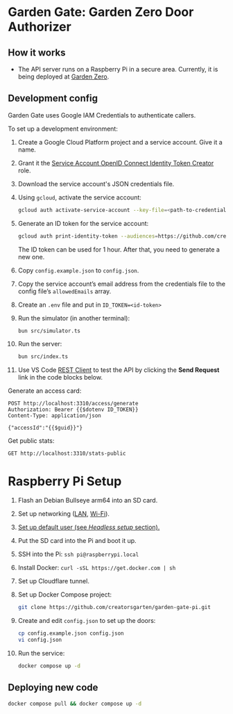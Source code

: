 # Garden Gate: Garden Zero Door Authorizer

## How it works

-   The API server runs on a Raspberry Pi in a secure area. Currently, it is being deployed at [Garden Zero](https://creatorsgarten.org/wiki/GardenZero).

## Development config

Garden Gate uses Google IAM Credentials to authenticate callers.

To set up a development environment:

1. Create a Google Cloud Platform project and a service account. Give it a name.

2. Grant it the [Service Account OpenID Connect Identity Token Creator](https://cloud.google.com/iam/docs/service-account-permissions#id-token-creator-role) role.

3. Download the service account's JSON credentials file.

4. Using `gcloud`, activate the service account:

    ```sh
    gcloud auth activate-service-account --key-file=<path-to-credentials-file>
    ```

5. Generate an ID token for the service account:

    ```sh
    gcloud auth print-identity-token --audiences=https://github.com/creatorsgarten/garden-gate
    ```

    The ID token can be used for 1 hour. After that, you need to generate a new one.

6. Copy `config.example.json` to `config.json`.

7. Copy the service account’s email address from the credentials file to the config file’s `allowedEmails` array.

8. Create an `.env` file and put in `ID_TOKEN=<id-token>`

9. Run the simulator (in another terminal):

    ```sh
    bun src/simulator.ts
    ```

10. Run the server:

    ```sh
    bun src/index.ts
    ```

11. Use VS Code [REST Client](https://marketplace.visualstudio.com/items?itemName=humao.rest-client) to test the API by clicking the **Send Request** link in the code blocks below.

Generate an access card:

```http
POST http://localhost:3310/access/generate
Authorization: Bearer {{$dotenv ID_TOKEN}}
Content-Type: application/json

{"accessId":"{{$guid}}"}
```

Get public stats:

```http
GET http://localhost:3310/stats-public
```

# Raspberry Pi Setup

1. Flash an Debian Bullseye arm64 into an SD card.

2. Set up networking ([LAN](https://learn.sparkfun.com/tutorials/headless-raspberry-pi-setup/ethernet-with-static-ip-address), [Wi-Fi](https://learn.sparkfun.com/tutorials/headless-raspberry-pi-setup/wifi-with-dhcp)).

3. [Set up default user (see _Headless setup_ section).](https://www.raspberrypi.com/news/raspberry-pi-bullseye-update-april-2022/)

4. Put the SD card into the Pi and boot it up.

5. SSH into the Pi: `ssh pi@raspberrypi.local`

6. Install Docker: `curl -sSL https://get.docker.com | sh`

7. Set up Cloudflare tunnel.

8. Set up Docker Compose project:

    ```sh
    git clone https://github.com/creatorsgarten/garden-gate-pi.git
    ```

9. Create and edit `config.json` to set up the doors:

    ```sh
    cp config.example.json config.json
    vi config.json
    ```

10. Run the service:

    ```sh
    docker compose up -d
    ```

## Deploying new code

```sh
docker compose pull && docker compose up -d
```
